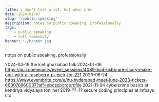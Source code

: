 ```yaml
---
title: i don't talk a lot, but when i do
date: 2024-01-07
slug: "/public-speaking"
description: notes on public speaking, professionally
tags:
    - public speaking
    - null community 
banner: './banner.jpg'
---
```


notes on public speaking, professionally

2024-04-19 the kiet ghaziabad talk
2024-01-06 https://null.community/event_sessions/4089-bad-usbs-are-scary-make-one-with-a-raspberry-pi-pico-for-221
2023-06-24 https://www.eventbrite.com/e/nu-hyderabad-meet-june-2023-tickets-663076960037?aff=ebdsoporgprofile
2021-11-04 cybercrime basics at kendriya vidyalaya (online)
2019-??-?? secure coding principles at Infosys Ltd.

